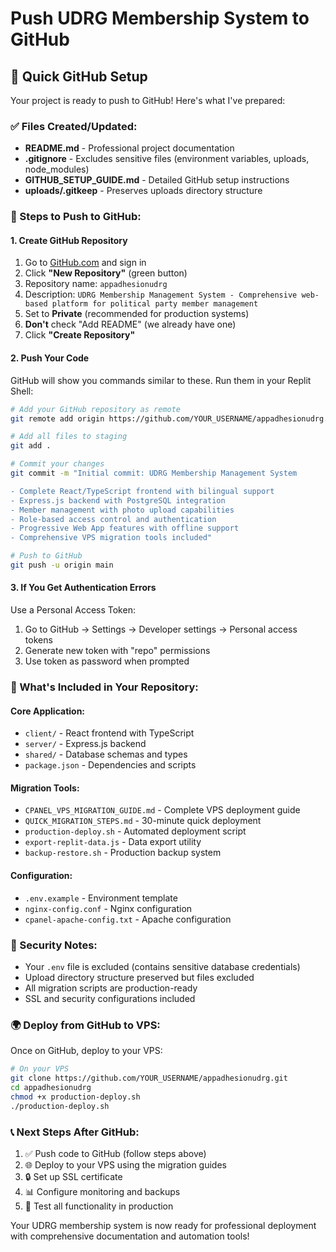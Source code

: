 # Push UDRG Membership System to GitHub

## 🎯 Quick GitHub Setup

Your project is ready to push to GitHub! Here's what I've prepared:

### ✅ Files Created/Updated:
- **README.md** - Professional project documentation
- **.gitignore** - Excludes sensitive files (environment variables, uploads, node_modules)
- **GITHUB_SETUP_GUIDE.md** - Detailed GitHub setup instructions
- **uploads/.gitkeep** - Preserves uploads directory structure

### 🚀 Steps to Push to GitHub:

#### 1. Create GitHub Repository
1. Go to [GitHub.com](https://github.com) and sign in
2. Click **"New Repository"** (green button)
3. Repository name: `appadhesionudrg`
4. Description: `UDRG Membership Management System - Comprehensive web-based platform for political party member management`
5. Set to **Private** (recommended for production systems)
6. **Don't** check "Add README" (we already have one)
7. Click **"Create Repository"**

#### 2. Push Your Code
GitHub will show you commands similar to these. Run them in your Replit Shell:

```bash
# Add your GitHub repository as remote
git remote add origin https://github.com/YOUR_USERNAME/appadhesionudrg.git

# Add all files to staging
git add .

# Commit your changes
git commit -m "Initial commit: UDRG Membership Management System

- Complete React/TypeScript frontend with bilingual support
- Express.js backend with PostgreSQL integration
- Member management with photo upload capabilities
- Role-based access control and authentication
- Progressive Web App features with offline support
- Comprehensive VPS migration tools included"

# Push to GitHub
git push -u origin main
```

#### 3. If You Get Authentication Errors
Use a Personal Access Token:
1. Go to GitHub → Settings → Developer settings → Personal access tokens
2. Generate new token with "repo" permissions
3. Use token as password when prompted

### 📂 What's Included in Your Repository:

#### Core Application:
- `client/` - React frontend with TypeScript
- `server/` - Express.js backend
- `shared/` - Database schemas and types
- `package.json` - Dependencies and scripts

#### Migration Tools:
- `CPANEL_VPS_MIGRATION_GUIDE.md` - Complete VPS deployment guide
- `QUICK_MIGRATION_STEPS.md` - 30-minute quick deployment
- `production-deploy.sh` - Automated deployment script
- `export-replit-data.js` - Data export utility
- `backup-restore.sh` - Production backup system

#### Configuration:
- `.env.example` - Environment template
- `nginx-config.conf` - Nginx configuration
- `cpanel-apache-config.txt` - Apache configuration

### 🔐 Security Notes:
- Your `.env` file is excluded (contains sensitive database credentials)
- Upload directory structure preserved but files excluded
- All migration scripts are production-ready
- SSL and security configurations included

### 🌍 Deploy from GitHub to VPS:
Once on GitHub, deploy to your VPS:

```bash
# On your VPS
git clone https://github.com/YOUR_USERNAME/appadhesionudrg.git
cd appadhesionudrg
chmod +x production-deploy.sh
./production-deploy.sh
```

### 📞 Next Steps After GitHub:
1. ✅ Push code to GitHub (follow steps above)
2. 🌐 Deploy to your VPS using the migration guides
3. 🔒 Set up SSL certificate
4. 📊 Configure monitoring and backups
5. 🎯 Test all functionality in production

Your UDRG membership system is now ready for professional deployment with comprehensive documentation and automation tools!